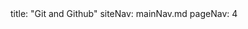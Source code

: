 <frontmatter>
title: "Git and Github"
siteNav: mainNav.md
pageNav: 4
</frontmatter>

<include src="container-inPage-asFlat.md" boilerplate />

